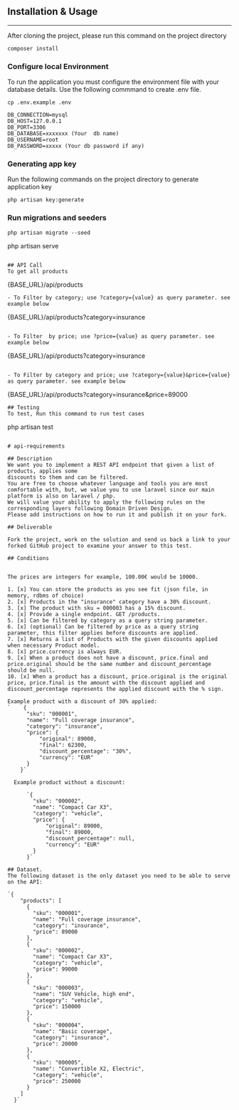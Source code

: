 
## Installation & Usage
<hr/>

After cloning the project, please run this command on the project directory
```
composer install
```
### Configure local Environment
To run the application you must configure the environment file with your database details. Use the following commmand to create .env file. 
```
cp .env.example .env

```

```
DB_CONNECTION=mysql
DB_HOST=127.0.0.1
DB_PORT=3306
DB_DATABASE=xxxxxxx (Your  db name)
DB_USERNAME=root
DB_PASSWORD=xxxxx (Your db password if any)
```
### Generating app key
Run the following commands on the project directory to generate application key
```
php artisan key:generate

```

### Run migrations and seeders

```
php artisan migrate --seed
```
php artisan serve
```

## API Call
To get all products
```
{BASE_URL}/api/products
```
- To Filter by category; use ?category={value} as query parameter. see example below
```
{BASE_URL}/api/products?category=insurance
```

- To Filter  by price; use ?price={value} as query parameter. see example below
```
{BASE_URL}/api/products?category=insurance
```

- To Filter by category and price; use ?category={value}&price={value} as query parameter. see example below
```
{BASE_URL}/api/products?category=insurance&price=89000
```
## Testing
To test, Run this command to run test cases
```
 php artisan test
```

# api-requirements

## Description
We want you to implement a REST API endpoint that given a list of products, applies some
discounts to them and can be filtered.
You are free to choose whatever language and tools you are most comfortable with, but, we value you to use laravel since our main platform is also on laravel / php.
We will value your ability to apply the following rules on the corresponding layers following Domain Driven Design. 
Please add instructions on how to run it and publish it on your fork.

## Deliverable 

Fork the project, work on the solution and send us back a link to your forked GitHub project to examine your answer to this test.

## Conditions 


The prices are integers for example, 100.00€ would be 10000.
  
1. [x] You can store the products as you see fit (json file, in memory, rdbms of choice)
2. [x] Products in the "insurance" category have a 30% discount.
3. [x] The product with sku = 000003 has a 15% discount.
4. [x] Provide a single endpoint. GET /products.
5. [x] Can be filtered by category as a query string parameter.
6. [x] (optional) Can be filtered by price as a query string parameter, this filter applies before discounts are applied.
7. [x] Returns a list of Products with the given discounts applied when necessary Product model.
8. [x] price.currency is always EUR.
9. [x] When a product does not have a discount, price.final and price.original should be the same number and discount_percentage should be null.
10. [x] When a product has a discount, price.original is the original price, price.final is the amount with the discount applied and discount_percentage represents the applied discount with the % sign.

Example product with a discount of 30% applied:  
`    {
      "sku": "000001",
      "name": "Full coverage insurance",
      "category": "insurance",
      "price": {
          "original": 89000,
          "final": 62300,
          "discount_percentage": "30%",
          "currency": "EUR"
      }
    }`
  
  Example product without a discount:
  
      `{
        "sku": "000002",
        "name": "Compact Car X3",
        "category": "vehicle",
        "price": {
            "original": 89000,
            "final": 89000,
            "discount_percentage": null,
            "currency": "EUR"
        }
      }`
      
## Dataset.       
The following dataset is the only dataset you need to be able to serve on the API: 

`{
    "products": [
      {
        "sku": "000001",
        "name": "Full coverage insurance",
        "category": "insurance",
        "price": 89000
      },
      {
        "sku": "000002",
        "name": "Compact Car X3",
        "category": "vehicle",
        "price": 99000
      },
      {
        "sku": "000003",
        "name": "SUV Vehicle, high end",
        "category": "vehicle",
        "price": 150000
      },
      {
        "sku": "000004",
        "name": "Basic coverage",
        "category": "insurance",
        "price": 20000
      },
      {
        "sku": "000005",
        "name": "Convertible X2, Electric",
        "category": "vehicle",
        "price": 250000
      }
    ]
  }`
